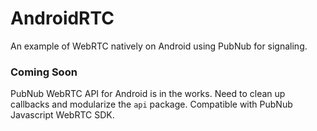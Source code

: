 # AndroidRTC
An example of WebRTC natively on Android using PubNub for signaling.

### Coming Soon

PubNub WebRTC API for Android is in the works. Need to clean up callbacks and
modularize the `api` package. Compatible with PubNub Javascript WebRTC SDK. 


